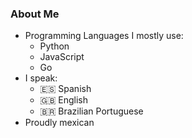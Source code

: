 ### About Me
* Programming Languages I mostly use:
  * Python
  * JavaScript
  * Go
* I speak:
  * 🇪🇸 Spanish
  * 🇬🇧 English
  * 🇧🇷 Brazilian Portuguese
* Proudly mexican
